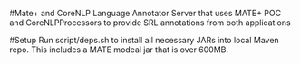 #Mate+ and CoreNLP Language Annotator
Server that uses MATE+ POC and CoreNLPProcessors to provide SRL annotations from both applications

#Setup
Run script/deps.sh to install all necessary JARs into local Maven repo. This includes a MATE modeal jar that is over 600MB.
